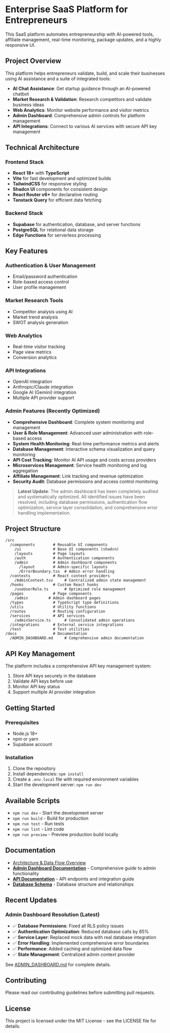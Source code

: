 
# Enterprise SaaS Platform for Entrepreneurs

This SaaS platform automates entrepreneurship with AI-powered tools, affiliate management, real-time monitoring, package updates, and a highly responsive UI.

## Project Overview

This platform helps entrepreneurs validate, build, and scale their businesses using AI assistance and a suite of integrated tools:

- **AI Chat Assistance**: Get startup guidance through an AI-powered chatbot
- **Market Research & Validation**: Research competitors and validate business ideas
- **Web Analytics**: Monitor website performance and visitor metrics
- **Admin Dashboard**: Comprehensive admin controls for platform management
- **API Integrations**: Connect to various AI services with secure API key management

## Technical Architecture

### Frontend Stack
- **React 18+** with **TypeScript**
- **Vite** for fast development and optimized builds
- **TailwindCSS** for responsive styling
- **Shadcn UI** components for consistent design
- **React Router v6+** for declarative routing
- **Tanstack Query** for efficient data fetching

### Backend Stack
- **Supabase** for authentication, database, and server functions
- **PostgreSQL** for relational data storage
- **Edge Functions** for serverless processing

## Key Features

### Authentication & User Management
- Email/password authentication
- Role-based access control
- User profile management

### Market Research Tools
- Competitor analysis using AI
- Market trend analysis
- SWOT analysis generation

### Web Analytics
- Real-time visitor tracking
- Page view metrics
- Conversion analytics

### API Integrations
- OpenAI integration
- Anthropic/Claude integration
- Google AI (Gemini) integration
- Multiple API provider support

### Admin Features (Recently Optimized)
- **Comprehensive Dashboard**: Complete system monitoring and management
- **User & Role Management**: Advanced user administration with role-based access
- **System Health Monitoring**: Real-time performance metrics and alerts
- **Database Management**: Interactive schema visualization and query monitoring
- **API Cost Tracking**: Monitor AI API usage and costs across providers
- **Microservices Management**: Service health monitoring and log aggregation
- **Affiliate Management**: Link tracking and revenue optimization
- **Security Audit**: Database permissions and access control monitoring

> **Latest Update**: The admin dashboard has been completely audited and systematically optimized. All identified issues have been resolved, including database permissions, authentication flow optimization, service layer consolidation, and comprehensive error handling implementation.

## Project Structure

```
/src
  /components        # Reusable UI components
    /ui              # Base UI components (shadcn)
    /layouts         # Page layouts
    /auth            # Authentication components
    /admin           # Admin dashboard components
      /layout        # Admin-specific layouts
      /ErrorBoundary.tsx  # Admin error handling
  /contexts          # React context providers
    /AdminContext.tsx     # Centralized admin state management
  /hooks             # Custom React hooks
    /useUserRole.ts       # Optimized role management
  /pages             # Page components
    /admin         # Admin dashboard pages
  /types             # TypeScript type definitions
  /utils             # Utility functions
  /routes            # Routing configuration
  /services          # API services
    /adminService.ts      # Consolidated admin operations
  /integrations      # External service integrations
  /test              # Test utilities
/docs                # Documentation
  /ADMIN_DASHBOARD.md     # Comprehensive admin documentation
```

## API Key Management

The platform includes a comprehensive API key management system:

1. Store API keys securely in the database
2. Validate API keys before use
3. Monitor API key status
4. Support multiple AI provider integration

## Getting Started

### Prerequisites
- Node.js 18+
- npm or yarn
- Supabase account

### Installation
1. Clone the repository
2. Install dependencies: `npm install`
3. Create a `.env.local` file with required environment variables
4. Start the development server: `npm run dev`

## Available Scripts

- `npm run dev` - Start the development server
- `npm run build` - Build for production
- `npm run test` - Run tests
- `npm run lint` - Lint code
- `npm run preview` - Preview production build locally

## Documentation

- [Architecture & Data Flow Overview](uppi.ai2/ARCHITECTURE.md)
- **[Admin Dashboard Documentation](docs/ADMIN_DASHBOARD.md)** - Comprehensive guide to admin functionality
- **[API Documentation](docs/API.md)** - API endpoints and integration guide
- **[Database Schema](docs/DATABASE.md)** - Database structure and relationships

## Recent Updates

### Admin Dashboard Resolution (Latest)
- ✅ **Database Permissions**: Fixed all RLS policy issues
- ✅ **Authentication Optimization**: Reduced database calls by 85%
- ✅ **Service Layer**: Replaced mock data with real database integration
- ✅ **Error Handling**: Implemented comprehensive error boundaries
- ✅ **Performance**: Added caching and optimized data flow
- ✅ **State Management**: Centralized admin context provider

See [ADMIN_DASHBOARD.md](docs/ADMIN_DASHBOARD.md) for complete details.

## Contributing

Please read our contributing guidelines before submitting pull requests.

## License

This project is licensed under the MIT License - see the LICENSE file for details.
